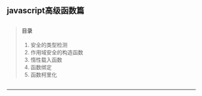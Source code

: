 ## javascript高级函数篇

> ##
> #### 目录
> 1. 安全的类型检测
> 2. 作用域安全的构造函数
> 3. 惰性载入函数
> 4. 函数绑定
> 5. 函数柯里化
> ##

---